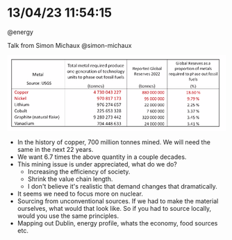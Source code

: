 # 13/04/23 11:54:15
@energy 

Talk from Simon Michaux
@simon-michaux

!['----'](img/globalmetalsupply.png)

* In the history of copper, 700 million tonnes mined. We will need the same in the next 22 years.
* We want 6.7 times the above quantity in a couple decades.
* This mining issue is under appreciated, what do we do?
    * Increasing the efficiency of society.
    * Shrink the value chain length.
    * I don't believe it's realistic that demand changes that dramatically.
* It seems we need to focus more on nuclear.
* Sourcing from unconventional sources. If we had to make the material ourselves, what would that look like. So if you
  had to source locally, would you use the same principles.
* Mapping out Dublin, energy profile, whats the economy, food sources etc.


